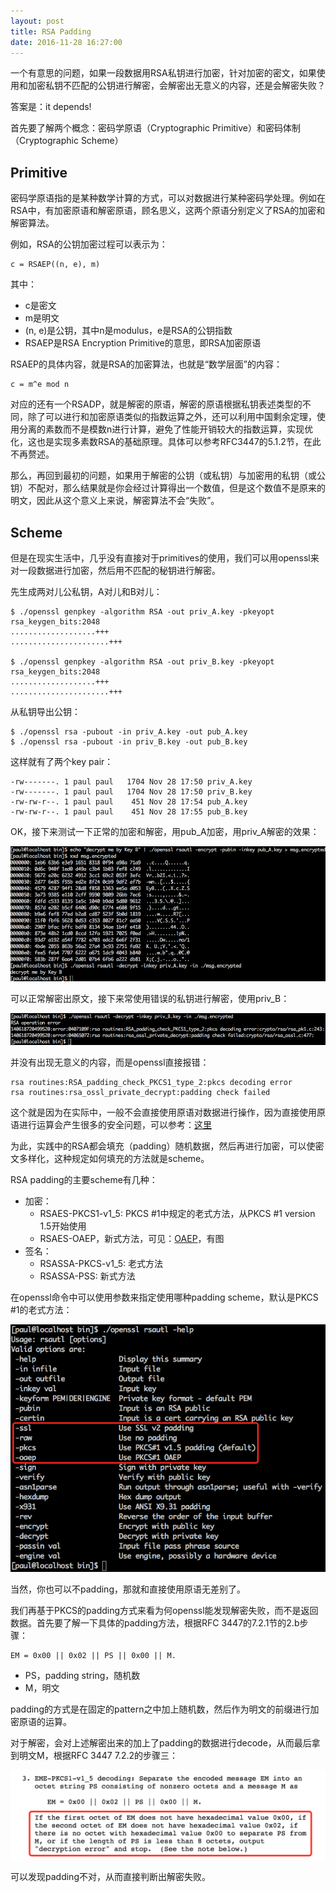 ```yaml
---
layout: post
title: RSA Padding
date: 2016-11-28 16:27:00
---
```


一个有意思的问题，如果一段数据用RSA私钥进行加密，针对加密的密文，如果使用和加密私钥不匹配的公钥进行解密，会解密出无意义的内容，还是会解密失败？

答案是：it depends!

首先要了解两个概念：密码学原语（Cryptographic Primitive）和密码体制（Cryptographic Scheme）

## Primitive

密码学原语指的是某种数学计算的方式，可以对数据进行某种密码学处理。例如在RSA中，有加密原语和解密原语，顾名思义，这两个原语分别定义了RSA的加密和解密算法。

例如，RSA的公钥加密过程可以表示为：

```
c = RSAEP((n, e), m)
```

其中：

* c是密文
* m是明文
* (n, e)是公钥，其中n是modulus，e是RSA的公钥指数
* RSAEP是RSA Encryption Primitive的意思，即RSA加密原语

RSAEP的具体内容，就是RSA的加密算法，也就是“数学层面”的内容：

```
c = m^e mod n
```

对应的还有一个RSADP，就是解密的原语，解密的原语根据私钥表述类型的不同，除了可以进行和加密原语类似的指数运算之外，还可以利用中国剩余定理，使用分离的素数而不是模数n进行计算，避免了性能开销较大的指数运算，实现优化，这也是实现多素数RSA的基础原理。具体可以参考RFC3447的5.1.2节，在此不再赘述。

那么，再回到最初的问题，如果用于解密的公钥（或私钥）与加密用的私钥（或公钥）不配对，那么结果就是你会经过计算得出一个数值，但是这个数值不是原来的明文，因此从这个意义上来说，解密算法不会“失败”。

## Scheme

但是在现实生活中，几乎没有直接对于primitives的使用，我们可以用openssl来对一段数据进行加密，然后用不匹配的秘钥进行解密。

先生成两对儿公私钥，A对儿和B对儿：

```
$ ./openssl genpkey -algorithm RSA -out priv_A.key -pkeyopt rsa_keygen_bits:2048
...................+++
......................+++

$ ./openssl genpkey -algorithm RSA -out priv_B.key -pkeyopt rsa_keygen_bits:2048
...................+++
......................+++
```

从私钥导出公钥：

```
$ ./openssl rsa -pubout -in priv_A.key -out pub_A.key
$ ./openssl rsa -pubout -in priv_B.key -out pub_B.key
```

这样就有了两个key pair：

```
-rw-------. 1 paul paul   1704 Nov 28 17:50 priv_A.key
-rw-------. 1 paul paul   1704 Nov 28 17:50 priv_B.key
-rw-rw-r--. 1 paul paul    451 Nov 28 17:54 pub_A.key
-rw-rw-r--. 1 paul paul    451 Nov 28 17:55 pub_B.key
```

OK，接下来测试一下正常的加密和解密，用pub\_A加密，用priv\_A解密的效果：

<span id="rsa_good"><img src="/images/rsa_good.png" alt="rsa_good" /></span>

可以正常解密出原文，接下来常使用错误的私钥进行解密，使用priv\_B：

<span id="rsa_bad"><img src="/images/rsa_bad.png" alt="rsa_bad" /></span>

并没有出现无意义的内容，而是openssl直接报错：

```
rsa routines:RSA_padding_check_PKCS1_type_2:pkcs decoding error
rsa routines:rsa_ossl_private_decrypt:padding check failed
```

这个就是因为在实际中，一般不会直接使用原语对数据进行操作，因为直接使用原语进行运算会产生很多的安全问题，可以参考：[这里](https://en.wikipedia.org/wiki/RSA_%28cryptosystem%29#Attacks_against_plain_RSA)

为此，实践中的RSA都会填充（padding）随机数据，然后再进行加密，可以使密文多样化，这种规定如何填充的方法就是scheme。

RSA padding的主要scheme有几种：

* 加密：
	* RSAES-PKCS1-v1\_5: PKCS #1中规定的老式方法，从PKCS #1 version 1.5开始使用
	* RSAES-OAEP，新式方法，可见：[OAEP](https://en.wikipedia.org/wiki/Optimal_asymmetric_encryption_padding)，有图
* 签名：
	* RSASSA-PKCS-v1\_5: 老式方法
	* RSASSA-PSS: 新式方法

在openssl命令中可以使用参数来指定使用哪种padding scheme，默认是PKCS #1的老式方法：

<span id="rsa_padding"><img src="/images/rsa_padding.png" alt="rsa_padding" /></span>

当然，你也可以不padding，那就和直接使用原语无差别了。

我们再基于PKCS的padding方式来看为何openssl能发现解密失败，而不是返回数据。首先要了解一下具体的padding方法，根据RFC 3447的7.2.1节的2.b步骤：

```
EM = 0x00 || 0x02 || PS || 0x00 || M.
```

* PS，padding string，随机数
* M，明文

padding的方式是在固定的pattern之中加上随机数，然后作为明文的前缀进行加密原语的运算。

对于解密，会对上述解密出来的加上了padding的数据进行decode，从而最后拿到明文M，根据RFC 3447 7.2.2的步骤三：

<span id="rsa_padding_failed"><img src="/images/rsa_padding_failed.png" alt="rsa_padding_failed" /></span>

可以发现padding不对，从而直接判断出解密失败。
